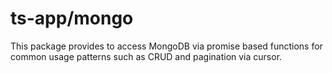 # ts-app/mongo

This package provides to access MongoDB via promise based functions for common usage patterns such as CRUD and pagination via cursor.
